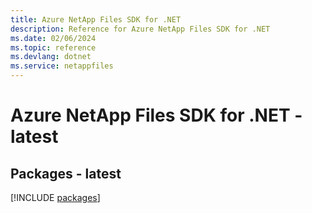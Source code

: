 ```yaml
---
title: Azure NetApp Files SDK for .NET
description: Reference for Azure NetApp Files SDK for .NET
ms.date: 02/06/2024
ms.topic: reference
ms.devlang: dotnet
ms.service: netappfiles
---
```

# Azure NetApp Files SDK for .NET - latest
## Packages - latest
[!INCLUDE [packages](netapp-files-index.md)]